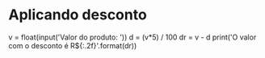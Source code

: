 # Aplicando desconto

v = float(input('Valor do produto: '))
d = (v*5) / 100
dr = v - d
print('O valor com o desconto é R${:.2f}'.format(dr))
